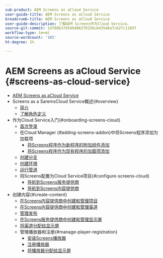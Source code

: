 ```yaml
---
sub-product: AEM Screens as aCloud Service
user-guide-title: AEM Screens as aCloud Service
breadcrumb-title: AEM Screens as aCloud Service
user-guide-description: 了解AEM Screens作为Cloud Service。
source-git-commit: 1d788b37d549d86270156cb43548a7c62fc1165f
workflow-type: tm+mt
source-wordcount: '165'
ht-degree: 2%

---
```



# AEM Screens as aCloud Service {#screens-as-cloud-service}

+ [AEM Screens as aCloud Service](/help/screens-cloud/home.md)
+ Screens as a SaremsCloud Service概述{#overview}
   + [简介](/help/screens-cloud/introduction/introduction.md)
   + [了解角色定义](/help/screens-cloud/introduction/personas-screens-cloud.md)
+ 作为Cloud Service入门{#onboarding-screens-cloud}
   + [首次登录](/help/screens-cloud/onboarding-screens-cloud/first-time-login-screens-cloud.md)
   + 在Cloud Manager {#adding-screens-addon}中将Screens程序添加为加载项
      + [将Screens程序作为新程序的附加组件添加](/help/screens-cloud/onboarding-screens-cloud/add-on-new-program-screens-cloud.md)
      + [将Screens程序作为现有程序的加载项添加](/help/screens-cloud/onboarding-screens-cloud/add-on-existing-program-screens-cloud.md)
   + [创建分支](/help/screens-cloud/onboarding-screens-cloud/creating-a-branch.md)
   + [创建环境](/help/screens-cloud/onboarding-screens-cloud/creating-an-environment.md)
   + [运行管道](/help/screens-cloud/onboarding-screens-cloud/running-a-pipeline.md)
   + 将Screens配置为Cloud Service项目{#configure-screens-cloud}
      + [导航到Screens服务提供商](/help/screens-cloud/configuring/navigating-to-screens-services-provider.md)
      + [导航到Screens内容提供商](/help/screens-cloud/configuring/using-screens-content-provider.md)
+ 创建内容{#create-content}
   + [在Screens内容提供商中创建和管理项目](/help/screens-cloud/creating-content/creating-projects-screens-cloud.md)
   + [在Screens内容提供商中创建和管理渠道](/help/screens-cloud/creating-content/creating-channels-screens-cloud.md)
   + [管理发布](/help/screens-cloud/creating-content/manage-publish.md)
   + [在Screens服务提供商中创建和管理显示屏](/help/screens-cloud/creating-content/creating-displays-screens-cloud.md)
   + [将渠道分配给显示屏](/help/screens-cloud/creating-content/assigning-channels-to-display.md)
   + 管理播放器和注册{#manage-player-registration}
      + [安装Screens播放器](/help/screens-cloud/managing-players-registration/installing-screens-cloud-player.md)
      + [注册播放器](/help/screens-cloud/managing-players-registration/registering-players-screens-cloud.md)
      + [将播放器分配给显示屏](/help/screens-cloud/managing-players-registration/assigning-player-display.md)
